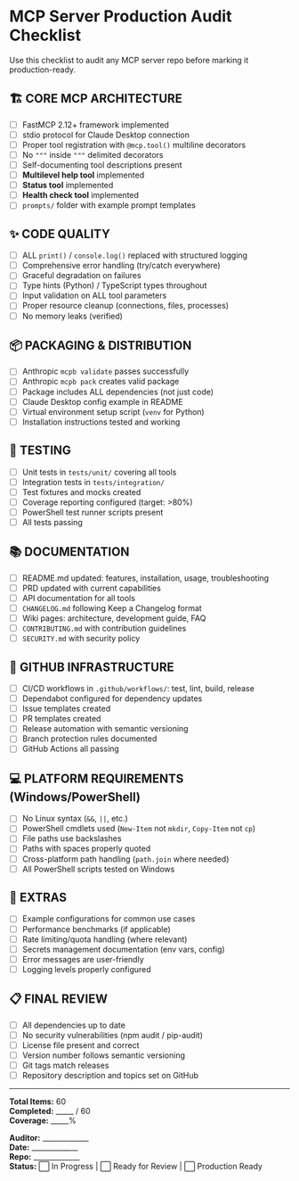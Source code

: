 # MCP Server Production Audit Checklist

Use this checklist to audit any MCP server repo before marking it production-ready.

## 🏗️ CORE MCP ARCHITECTURE

- [ ] FastMCP 2.12+ framework implemented
- [ ] stdio protocol for Claude Desktop connection
- [ ] Proper tool registration with `@mcp.tool()` multiline decorators
- [ ] No `"""` inside `"""` delimited decorators
- [ ] Self-documenting tool descriptions present
- [ ] **Multilevel help tool** implemented
- [ ] **Status tool** implemented
- [ ] **Health check tool** implemented
- [ ] `prompts/` folder with example prompt templates

## ✨ CODE QUALITY

- [ ] ALL `print()` / `console.log()` replaced with structured logging
- [ ] Comprehensive error handling (try/catch everywhere)
- [ ] Graceful degradation on failures
- [ ] Type hints (Python) / TypeScript types throughout
- [ ] Input validation on ALL tool parameters
- [ ] Proper resource cleanup (connections, files, processes)
- [ ] No memory leaks (verified)

## 📦 PACKAGING & DISTRIBUTION

- [ ] Anthropic `mcpb validate` passes successfully
- [ ] Anthropic `mcpb pack` creates valid package
- [ ] Package includes ALL dependencies (not just code)
- [ ] Claude Desktop config example in README
- [ ] Virtual environment setup script (`venv` for Python)
- [ ] Installation instructions tested and working

## 🧪 TESTING

- [ ] Unit tests in `tests/unit/` covering all tools
- [ ] Integration tests in `tests/integration/`
- [ ] Test fixtures and mocks created
- [ ] Coverage reporting configured (target: >80%)
- [ ] PowerShell test runner scripts present
- [ ] All tests passing

## 📚 DOCUMENTATION

- [ ] README.md updated: features, installation, usage, troubleshooting
- [ ] PRD updated with current capabilities
- [ ] API documentation for all tools
- [ ] `CHANGELOG.md` following Keep a Changelog format
- [ ] Wiki pages: architecture, development guide, FAQ
- [ ] `CONTRIBUTING.md` with contribution guidelines
- [ ] `SECURITY.md` with security policy

## 🔧 GITHUB INFRASTRUCTURE

- [ ] CI/CD workflows in `.github/workflows/`: test, lint, build, release
- [ ] Dependabot configured for dependency updates
- [ ] Issue templates created
- [ ] PR templates created
- [ ] Release automation with semantic versioning
- [ ] Branch protection rules documented
- [ ] GitHub Actions all passing

## 💻 PLATFORM REQUIREMENTS (Windows/PowerShell)

- [ ] No Linux syntax (`&&`, `||`, etc.)
- [ ] PowerShell cmdlets used (`New-Item` not `mkdir`, `Copy-Item` not `cp`)
- [ ] File paths use backslashes
- [ ] Paths with spaces properly quoted
- [ ] Cross-platform path handling (`path.join` where needed)
- [ ] All PowerShell scripts tested on Windows

## 🎁 EXTRAS

- [ ] Example configurations for common use cases
- [ ] Performance benchmarks (if applicable)
- [ ] Rate limiting/quota handling (where relevant)
- [ ] Secrets management documentation (env vars, config)
- [ ] Error messages are user-friendly
- [ ] Logging levels properly configured

## 📋 FINAL REVIEW

- [ ] All dependencies up to date
- [ ] No security vulnerabilities (npm audit / pip-audit)
- [ ] License file present and correct
- [ ] Version number follows semantic versioning
- [ ] Git tags match releases
- [ ] Repository description and topics set on GitHub

---

**Total Items:** 60  
**Completed:** _____ / 60  
**Coverage:** _____%

**Auditor:** _____________  
**Date:** _____________  
**Repo:** _____________  
**Status:** ⬜ In Progress | ⬜ Ready for Review | ⬜ Production Ready

